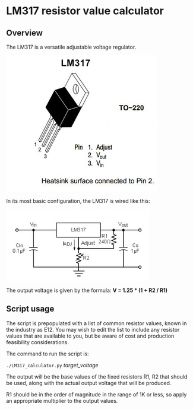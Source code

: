 # LM317 resistor value calculator

## Overview

The LM317 is a versatile adjustable voltage regulator.

![LM317 TO-220](LM317.jpg)

In its most basic configuration, the LM317 is wired like this:

![LM317 simple voltage regulator](LM317-basic.jpg)

The output voltage is given by the formula: **V = 1.25 * (1 + R2 / R1)**

## Script usage

The script is prepopulated with a list of common resistor values, known in the industry
as E12. You may wish to edit the list to include any resistor values that are available to you,
but be aware of cost and production feasibility considerations.

The command to run the script is:

`./LM317_calculator.py` *target_voltage*

The output will be the base values of the fixed resistors R1, R2 that should be used,
along with the actual output voltage that will be produced.

R1 should be in the order of magnitude in the range of 1K or less, so apply an appropriate
multiplier to the output values.
